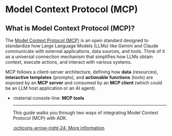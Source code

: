 # Model Context Protocol (MCP)

## What is Model Context Protocol (MCP)?

The [Model Context Protocol (MCP)](https://modelcontextprotocol.io/introduction) is an open standard designed to standardize how Large Language Models (LLMs) like Gemini and Claude communicate with external applications, data sources, and tools. Think of it as a universal connection mechanism that simplifies how LLMs obtain context, execute actions, and interact with various systems.

MCP follows a client-server architecture, defining how **data** (resources), **interactive templates** (prompts), and **actionable functions** (tools) are exposed by an **MCP server** and consumed by an **MCP client** (which could be an LLM host application or an AI agent).

<div class="grid cards" markdown>

-   :material-console-line: **MCP tools**

    ---

    This guide walks you through two ways of integrating Model Context Protocol (MCP) with ADK.

    [:octicons-arrow-right-24: More information](installation.md)

</div>
